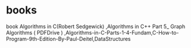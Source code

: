 # books
book Algorithms in C(Robert Sedgewick) ,Algorithms in C++ Part 5_ Graph Algorithms ( PDFDrive ) ,Algorithms-in-C-Parts-1-4-Fundam,C-How-to-Program-9th-Edition-By-Paul-Deitel,DataStructures
